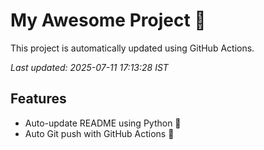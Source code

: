 # My Awesome Project 🚀

This project is automatically updated using GitHub Actions.

_Last updated: 2025-07-11 17:13:28 IST_

## Features
- Auto-update README using Python 🐍
- Auto Git push with GitHub Actions 🤖
